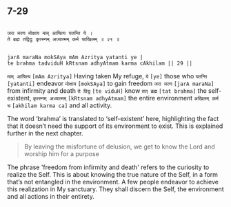 ## 7-29


```shloka-sa

जरा मरण मोक्षाय माम् आश्रित्य यतन्ति ये ।
ते ब्रह्म तद्विदुः कृत्स्नम् अध्यात्मम् कर्म चाखिलम् ॥ २९ ॥

```
```shloka-sa-hk

jarA maraNa mokSAya mAm Azritya yatanti ye |
te brahma tadviduH kRtsnam adhyAtmam karma cAkhilam || 29 ||

```
`माम् आश्रित्य` `[mAm Azritya]` Having taken My refuge, `ये` `[ye]` those who `यतन्ति` `[yatanti]` endeavor `मोक्षाय` `[mokSAya]` to gain freedom `जरा मरण` `[jarA maraNa]` from infirmity and death `ते विदुः` `[te viduH]` know `तत् ब्रह्म` `[tat brahma]` the self-existent, `कृत्स्नम् अध्यात्मम्` `[kRtsnam adhyAtmam]` the entire environment `अखिलम् कर्म च` `[akhilam karma ca]` and all activity.

The word ‘brahma’ is translated to ‘self-existent’ here, highlighting the fact that it doesn’t need the support of its environment to exist. This is explained further in the next chapter.



<a name='applnote_132'></a>
> By leaving the misfortune of delusion, we get to know the Lord and worship him for a purpose



The phrase 'freedom from infirmity and death' refers to the curiosity to realize the Self. This is about knowing the true nature of the Self, in a form that’s not entangled in the environment. A few people endeavor to achieve this realization in My sanctuary. They shall discern the Self, the environment and all actions in their entirety.



